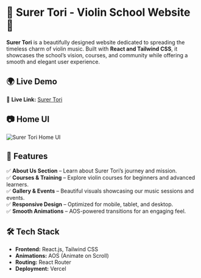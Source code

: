 # 🎻 Surer Tori - Violin School Website 🌸

**Surer Tori** is a beautifully designed website dedicated to spreading the timeless charm of violin music. Built with **React and Tailwind CSS**, it showcases the school’s vision, courses, and community while offering a smooth and elegant user experience.

## 🌍 Live Demo

🔗 **Live Link:** [Surer Tori](https://sorer-tori.vercel.app)

## 📷 Home UI

![Surer Tori Home UI](https://i.ibb.co.com/hSdYKkn/Screenshot-2025-08-20-001005.png)

## 🌟 Features

✅ **About Us Section** – Learn about Surer Tori’s journey and mission.  
✅ **Courses & Training** – Explore violin courses for beginners and advanced learners.  
✅ **Gallery & Events** – Beautiful visuals showcasing our music sessions and events.  
✅ **Responsive Design** – Optimized for mobile, tablet, and desktop.  
✅ **Smooth Animations** – AOS-powered transitions for an engaging feel.

## 🛠 Tech Stack

- **Frontend:** React.js, Tailwind CSS
- **Animations:** AOS (Animate on Scroll)
- **Routing:** React Router
- **Deployment:** Vercel
